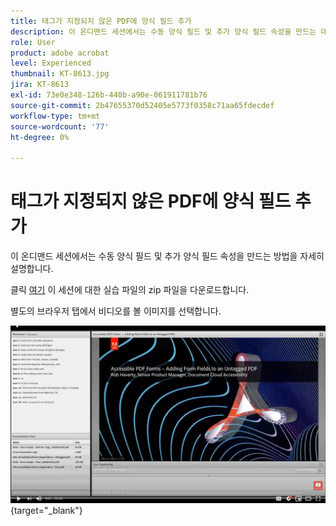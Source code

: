 ```yaml
---
title: 태그가 지정되지 않은 PDF에 양식 필드 추가
description: 이 온디맨드 세션에서는 수동 양식 필드 및 추가 양식 필드 속성을 만드는 데 대해 자세히 설명합니다
role: User
product: adobe acrobat
level: Experienced
thumbnail: KT-8613.jpg
jira: KT-8613
exl-id: 73e0e348-126b-440b-a90e-061911781b76
source-git-commit: 2b47655370d52405e5773f0358c71aa65fdecdef
workflow-type: tm+mt
source-wordcount: '77'
ht-degree: 0%

---
```


# 태그가 지정되지 않은 PDF에 양식 필드 추가

이 온디맨드 세션에서는 수동 양식 필드 및 추가 양식 필드 속성을 만드는 방법을 자세히 설명합니다.

클릭 [여기](../assets/accessibilitysession6.zip) 이 세션에 대한 실습 파일의 zip 파일을 다운로드합니다.

별도의 브라우저 탭에서 비디오를 볼 이미지를 선택합니다.

[![세션 6 비디오](../assets/Accessibilitysession6_YT.png)](https://youtu.be/xh4pJQiY0nw){target="_blank"}
